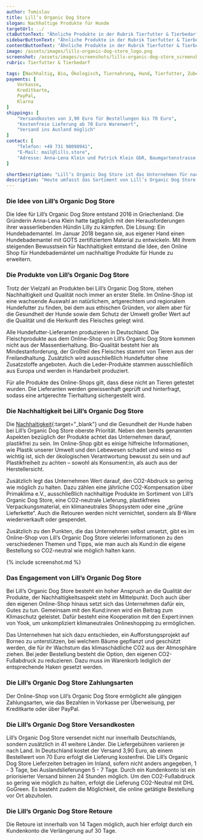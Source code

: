 ```yaml
---
author: Tomislav
title: Lill’s Organic Dog Store
slogan: Nachhaltige Produkte für Hunde
targetUrl: ../
ctaButtonText: "Ähnliche Produkte in der Rubrik Tierfutter & Tierbedarf"
sidebarButtonText: "Ähnliche Produkte in der Rubrik Tierfutter & Tierbedarf"
contentButtonText: "Ähnliche Produkte in der Rubrik Tierfutter & Tierbedarf"
image: /assets/images/lills-organic-dog-store_logo.png
screenshot: /assets/images/screenshots/lills-organic-dog-store_screenshot.jpg
rubric: Tierfutter & Tierbedarf

tags: [Nachhaltig, Bio, Ökologisch, Tiernahrung, Hund, Tierfutter, Zubehör]
payments: [
    Vorkasse,
    Kreditkarte,
    PayPal,
    Klarna
]
shippings: [
    "Versandkosten von 3,90 Euro für Bestellungen bis 70 Euro",
    "Kostenfreie Lieferung ab 70 Euro Warenwert",
    "Versand ins Ausland möglich"
]
contact: [
    "Telefon: +49 731 98098941",
    "E-Mail: mail@lills.store",
    "Adresse: Anna-Lena Klein und Patrick Klein GbR, Baumgartenstrasse 18, 89231 Neu-Ulm"
]

shortDescription: "Lill’s Organic Dog Store ist das Unternehmen für nachhaltige Hundeprodukte. Hier finden Hundebesitzer alles für den Alltag mit Hund in einer umweltfreundlichen und gesünderen Variante."
description: "Heute umfasst das Sortiment von Lill’s Organic Dog Store neben den Hundebademänteln etliche weitere Produkte: Von Läufigkeitshöschen über Futter, Snacks & Leckerlis, Spielzeug, Hundbetten & -decken, Halsbändern & Geschirren, Leinen bis hin zu Pflegeprodukten für Hunde. Die verschiedenen Produkte werden von insgesamt 50 Marken angeboten, darunter auch die Eigenmarke Lill’s."
---
```


### Die Idee von Lill’s Organic Dog Store

Die Idee für Lill’s Organic Dog Store entstand 2016 in Griechenland. Die Gründerin Anna-Lena Klein hatte tagtäglich mit den Herausforderungen ihrer wasserliebenden Hündin Lilly zu kämpfen. Die Lösung: Ein Hundebademantel. Im Januar 2018 begann sie, aus eigener Hand einen Hundebademantel mit GOTS zertifiziertem Material zu entwickeln. Mit ihrem steigenden Bewusstsein für Nachhaltigkeit entstand die Idee, den Online Shop für Hundebademäntel um nachhaltige Produkte für Hunde zu erweitern.

### Die Produkte von Lill’s Organic Dog Store

Trotz der Vielzahl an Produkten bei Lill’s Organic Dog Store, stehen Nachhaltigkeit und Qualität noch immer an erster Stelle. Im Online-Shop ist eine wachsende Auswahl an natürlichem, artgerechtem und regionalem Hundefutter zu finden, bei dem aus ethischen Gründen, vor allem aber für die Gesundheit der Hunde sowie dem Schutz der Umwelt großer Wert auf die Qualität und die Herkunft des Fleisches gelegt wird.

Alle Hundefutter-Lieferanten produzieren in Deutschland. Die Fleischprodukte aus dem Online-Shop von Lill’s Organic Dog Store kommen nicht aus der Massentierhaltung. Bio-Qualität besteht hier als Mindestanforderung, der Großteil des Fleisches stammt von Tieren aus der Freilandhaltung. Zusätzlich wird ausschließlich Hundefutter ohne Zusatzstoffe angeboten. Auch die Leder-Produkte stammen ausschließlich aus Europa und werden in Handarbeit produziert.

Für alle Produkte des Online-Shops gilt, dass diese nicht an Tieren getestet wurden. Die Lieferanten werden gewissenhaft geprüft und hinterfragt, sodass eine artgerechte Tierhaltung sichergestellt wird.

### Die Nachhaltigkeit bei Lill’s Organic Dog Store

Die [Nachhaltigkeit](https://lills.store/nachhaltigkeit){:target="_blank"} und die Gesundheit der Hunde haben bei Lill’s Organic Dog Store oberste Priorität. Neben den bereits genannten Aspekten bezüglich der Produkte achtet das Unternehmen darauf, plastikfrei zu sein. Im Online-Shop gibt es einige hilfreiche Informationen, wie Plastik unserer Umwelt und den Lebewesen schadet und wieso es wichtig ist, sich der ökologischen Verantwortung bewusst zu sein und auf Plastikfreiheit zu achten – sowohl als Konsument:in, als auch aus der Herstellersicht.

Zusätzlich legt das Unternehmen Wert darauf, den CO2-Abdruck so gering wie möglich zu halten. Dazu zählen eine jährliche CO2-Kompensation über Primaklima e.V., ausschließlich nachhaltige Produkte im Sortiment von Lill’s Organic Dog Store, eine CO2-neutrale Lieferung, plastikfreies Verpackungsmaterial, ein klimaneutrales Shopsystem oder eine „grüne Lieferkette“. Auch die Retouren werden nicht vernichtet, sondern als B-Ware wiederverkauft oder gespendet.

Zusätzlich zu den Punkten, die das Unternehmen selbst umsetzt, gibt es im Online-Shop von Lill’s Organic Dog Store vielerlei Informationen zu den verschiedenen Themen und Tipps, wie man auch als Kund:in die eigene Bestellung so CO2-neutral wie möglich halten kann.

{% include screenshot.md %}

### Das Engagement von Lill’s Organic Dog Store

Bei Lill’s Organic Dog Store besteht ein hoher Anspruch an die Qualität der Produkte, der Nachhaltigkeitsaspekt steht im Mittelpunkt. Doch auch über den eigenen Online-Shop hinaus setzt sich das Unternehmen dafür ein, Gutes zu tun. Gemeinsam mit den Kund:innen wird ein Beitrag zum Klimaschutz geleistet. Dafür besteht eine Kooperation mit den Expert:innen von Yook, um unkompliziert klimaneutrales Onlineshopping zu ermöglichen.

Das Unternehmen hat sich dazu entschieden, ein Aufforstungsprojekt auf Borneo zu unterstützen, bei welchem Bäume gepflanzt und geschützt werden, die für ihr Wachstum das klimaschädliche CO2 aus der Atmosphäre ziehen. Bei jeder Bestellung besteht die Option, den eigenen CO2-Fußabdruck zu reduzieren. Dazu muss im Warenkorb lediglich der entsprechende Haken gesetzt werden.

### Die Lill’s Organic Dog Store Zahlungsarten

Der Online-Shop von Lill’s Organic Dog Store ermöglicht alle gängigen Zahlungsarten, wie das Bezahlen in Vorkasse per Überweisung, per Kreditkarte oder über PayPal.

### Die Lill’s Organic Dog Store Versandkosten

Lill’s Organic Dog Store versendet nicht nur innerhalb Deutschlands, sondern zusätzlich in 41 weitere Länder. Die Liefergebühren variieren je nach Land. In Deutschland kostet der Versand 3,90 Euro, ab einem Bestellwert von 70 Euro erfolgt die Lieferung kostenfrei. Die Lill’s Organic Dog Store Lieferzeiten betragen im Inland, sofern nicht anders angegeben, 1 - 3 Tage, bei Auslandslieferungen 5 - 7 Tage. Durch ein Kundenkonto ist ein priorisierter Versand binnen 24 Stunden möglich. Um den CO2-Fußabdruck so gering wie möglich zu halten, erfolgt die Lieferung CO2-Neutral mit DHL GoGreen. Es besteht zudem die Möglichkeit, die online getätigte Bestellung vor Ort abzuholen.

### Die Lill’s Organic Dog Store Retoure

Die Retoure ist innerhalb von 14 Tagen möglich, auch hier erfolgt durch ein Kundenkonto die Verlängerung auf 30 Tage.